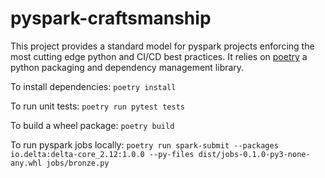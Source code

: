 # pyspark-craftsmanship

This project provides a standard model for pyspark projects enforcing the most cutting edge python and CI/CD best practices. It relies on [poetry](https://python-poetry.org/) a python packaging and dependency management library.

To install dependencies: `poetry install`

To run unit tests: `poetry run pytest tests`

To build a wheel package: `poetry build`

To run pyspark jobs locally: `poetry run spark-submit --packages io.delta:delta-core_2.12:1.0.0 --py-files dist/jobs-0.1.0-py3-none-any.whl jobs/bronze.py`
